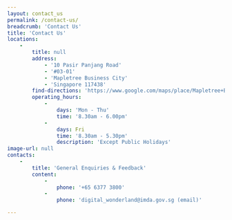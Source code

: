 ```yaml
---
layout: contact_us
permalink: /contact-us/
breadcrumb: 'Contact Us'
title: 'Contact Us'
locations:
    -
        title: null
        address:
            - '10 Pasir Panjang Road'
            - '#03-01'
            - 'Mapletree Business City'
            - 'Singapore 117438'
        find-directions: 'https://www.google.com/maps/place/Mapletree+Business+City/@1.2742257,103.7977634,17z/data=!4m8!1m2!2m1!1s10+Pasir+Panjang+Road+%2310-01+Mapletree+Business+City+Singapore+117438!3m4!1s0x31da1bc1c1bb8d11:0xe0eb605f8b2ff167!8m2!3d1.2741967!4d103.7999602'
        operating_hours:
            -
                days: 'Mon - Thu'
                time: '8.30am - 6.00pm'
            -
                days: Fri
                time: '8.30am - 5.30pm'
                description: 'Except Public Holidays'
image-url: null
contacts:
    -
        title: 'General Enquiries & Feedback'
        content:
            -
                phone: '+65 6377 3800'
            -
                phone: 'digital_wonderland@imda.gov.sg (email)'

---
```




